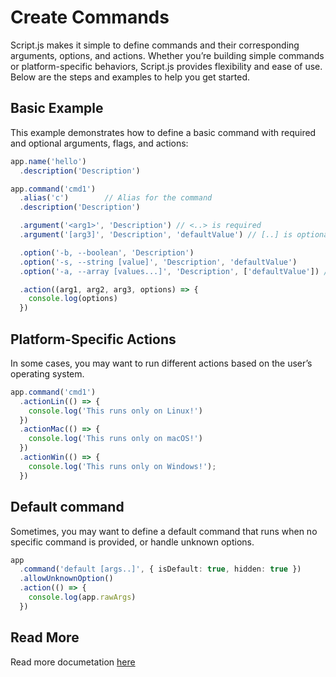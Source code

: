 # Create Commands

Script.js makes it simple to define commands and their corresponding arguments, options, and actions. Whether you’re building simple commands or platform-specific behaviors, Script.js provides flexibility and ease of use. Below are the steps and examples to help you get started.

## Basic Example

This example demonstrates how to define a basic command with required and optional arguments, flags, and actions:

```ts
app.name('hello')
  .description('Description')

app.command('cmd1')  
  .alias('c')        // Alias for the command
  .description('Description')

  .argument('<arg1>', 'Description') // <..> is required
  .argument('[arg3]', 'Description', 'defaultValue') // [..] is optional

  .option('-b, --boolean', 'Description')
  .option('-s, --string [value]', 'Description', 'defaultValue')
  .option('-a, --array [values...]', 'Description', ['defaultValue']) // -a 1 2 3

  .action((arg1, arg2, arg3, options) => {
    console.log(options)
  })
```

## Platform-Specific Actions

In some cases, you may want to run different actions based on the user’s operating system.

```ts
app.command('cmd1')
  .actionLin(() => { 
    console.log('This runs only on Linux!')
  })
  .actionMac(() => {
    console.log('This runs only on macOS!')
  })
  .actionWin(() => {
    console.log('This runs only on Windows!');
  })
```

## Default command

Sometimes, you may want to define a default command that runs when no specific command is provided, or handle unknown options.

```ts
app
  .command('default [args..]', { isDefault: true, hidden: true })
  .allowUnknownOption()
  .action(() => {
    console.log(app.rawArgs)
  })
```

## Read More

Read more documetation [here](https://github.com/tj/commander.js#readme)